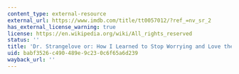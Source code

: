 ```yaml
---
content_type: external-resource
external_url: https://www.imdb.com/title/tt0057012/?ref_=nv_sr_2
has_external_license_warning: true
license: https://en.wikipedia.org/wiki/All_rights_reserved
status: ''
title: 'Dr. Strangelove or: How I Learned to Stop Worrying and Love the Bomb'
uid: babf3526-c490-489e-9c23-0c6f65a6d239
wayback_url: ''
---
```

